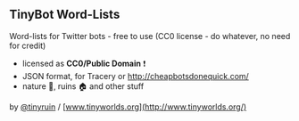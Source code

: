 ## TinyBot Word-Lists
Word-lists for Twitter bots - free to use (CC0 license - do whatever, no need for credit)

* licensed as **CC0/Public Domain** :exclamation:
* JSON format, for Tracery or http://cheapbotsdonequick.com/ 
* nature :deciduous_tree:, ruins :house: and other stuff
  
by [@tinyruin](https://twitter.com/tinyruin) / [www.tinyworlds.org](http://www.tinyworlds.org/) 
